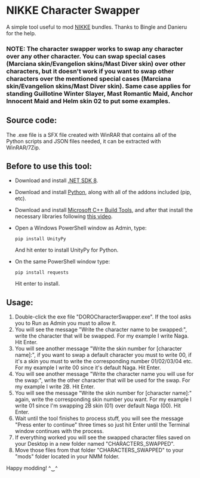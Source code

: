 # NIKKE Character Swapper
A simple tool useful to mod [NIKKE](https://nikke-en.com/) bundles. Thanks to Bingle and Danieru for the help.

### NOTE: The character swapper works to swap any character over any other character. You can swap special cases (Marciana skin/Evangelion skins/Mast Diver skin) over other characters, but it doesn't work if you want to swap other characters over the mentioned special cases (Marciana skin/Evangelion skins/Mast Diver skin). Same case applies for standing Guillotine Winter Slayer, Mast Romantic Maid, Anchor Innocent Maid and Helm skin 02 to put some examples.

## Source code:

The .exe file is a SFX file created with WinRAR that contains all of the Python scripts and JSON files needed, it can be extracted with WinRAR/7Zip.


## Before to use this tool:

  - Download and install [.NET SDK 8](https://dotnet.microsoft.com/en-us/download/dotnet/thank-you/sdk-8.0.404-windows-x64-installer).
  - Download and install [Python](https://www.python.org/downloads/), along with all of the addons included (pip, etc).
  - Download and install [Microsoft C++ Build Tools](https://aka.ms/vs/17/release/vs_BuildTools.exe), and after that install the necessary libraries following [this video](https://files.catbox.moe/vqsuix.mp4).

  - Open a Windows PowerShell window as Admin, type:
    ```
    pip install UnityPy
    ```
    And hit enter to install UnityPy for Python.
  - On the same PowerShell window type:
    ```
    pip install requests
    ``` 
    Hit enter to install.



## Usage:

1. Double-click the exe file "DOROCharacterSwapper.exe". If the tool asks you to Run as Admin you must to allow it.
2. You will see the message "Write the character name to be swapped:", write the character that will be swapped. For my example I write Naga. Hit Enter.
3. You will see another message "Write the skin number for [character name]:", if you want to swap a default character you must to write 00, if it's a skin you must to write the corresponding number 01/02/03/04 etc. For my example I write 00 since it's default Naga. Hit Enter.
4. You will see another message "Write the character name you will use for the swap:", write the other character that will be used for the swap. For my example I write 2B. Hit Enter.
5. You will see the message "Write the skin number for [character name]:" again, write the corresponding skin number you want. For my example I write 01 since I'm swapping 2B skin (01) over default Naga (00). Hit Enter.
6. Wait until the tool finishes to process stuff, you will see the message "Press enter to continue" three times so just hit Enter until the Terminal window continues with the process.
7. If everything worked you will see the swapped character files saved on your Desktop in a new folder named "CHARACTERS_SWAPPED".
8. Move those files from that folder "CHARACTERS_SWAPPED" to your "mods" folder located in your NMM folder.

Happy modding! ^‿^



